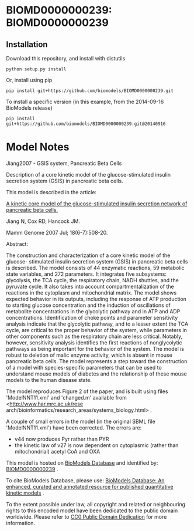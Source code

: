 # BIOMD0000000239: BIOMD0000000239

## Installation

Download this repository, and install with distutils

`python setup.py install`

Or, install using pip

`pip install git+https://github.com/biomodels/BIOMD0000000239.git`

To install a specific version (in this example, from the 2014-09-16 BioModels release)

`pip install git+https://github.com/biomodels/BIOMD0000000239.git@20140916`


# Model Notes


Jiang2007 - GSIS system, Pancreatic Beta Cells

Description of a core kinetic model of the glucose-stimulated insulin
secretion system (GSIS) in pancreatic beta cells.

This model is described in the article:

[A kinetic core model of the glucose-stimulated insulin secretion network of
pancreatic beta cells.](http://identifiers.org/pubmed/17514510)

Jiang N, Cox RD, Hancock JM.

Mamm Genome 2007 Jul; 18(6-7):508-20.

Abstract:

The construction and characterization of a core kinetic model of the glucose-
stimulated insulin secretion system (GSIS) in pancreatic beta cells is
described. The model consists of 44 enzymatic reactions, 59 metabolic state
variables, and 272 parameters. It integrates five subsystems: glycolysis, the
TCA cycle, the respiratory chain, NADH shuttles, and the pyruvate cycle. It
also takes into account compartmentalization of the reactions in the cytoplasm
and mitochondrial matrix. The model shows expected behavior in its outputs,
including the response of ATP production to starting glucose concentration and
the induction of oscillations of metabolite concentrations in the glycolytic
pathway and in ATP and ADP concentrations. Identification of choke points and
parameter sensitivity analysis indicate that the glycolytic pathway, and to a
lesser extent the TCA cycle, are critical to the proper behavior of the
system, while parameters in other components such as the respiratory chain are
less critical. Notably, however, sensitivity analysis identifies the first
reactions of nonglycolytic pathways as being important for the behavior of the
system. The model is robust to deletion of malic enzyme activity, which is
absent in mouse pancreatic beta cells. The model represents a step toward the
construction of a model with species-specific parameters that can be used to
understand mouse models of diabetes and the relationship of these mouse models
to the human disease state.

The model reproduces Figure 2 of the paper, and is built using files
'ModelNNT11.xml' and 'changed.m' available from <http://www.har.mrc.ac.uk/rese
arch/bioinformatics/research_areas/systems_biology.html> .

A couple of small errors in the model (in the original SBML file
'ModelNNT11.xml') have been corrected. The errors are:

  * v44 now produces Pyr rather than PYR
  * the kinetic law of v27 is now dependent on cytoplasmic (rather than mitochondrial) acetyl CoA and OXA

This model is hosted on [BioModels Database](http://www.ebi.ac.uk/biomodels/)
and identified by:
[BIOMD0000000239](http://www.ebi.ac.uk/biomodels/BIOMD0000000239) .

To cite BioModels Database, please use: [BioModels Database: An enhanced,
curated and annotated resource for published quantitative kinetic
models](http://identifiers.org/pubmed/20587024) .

To the extent possible under law, all copyright and related or neighbouring
rights to this encoded model have been dedicated to the public domain
worldwide. Please refer to [CC0 Public Domain
Dedication](http://creativecommons.org/publicdomain/zero/1.0/) for more
information.


